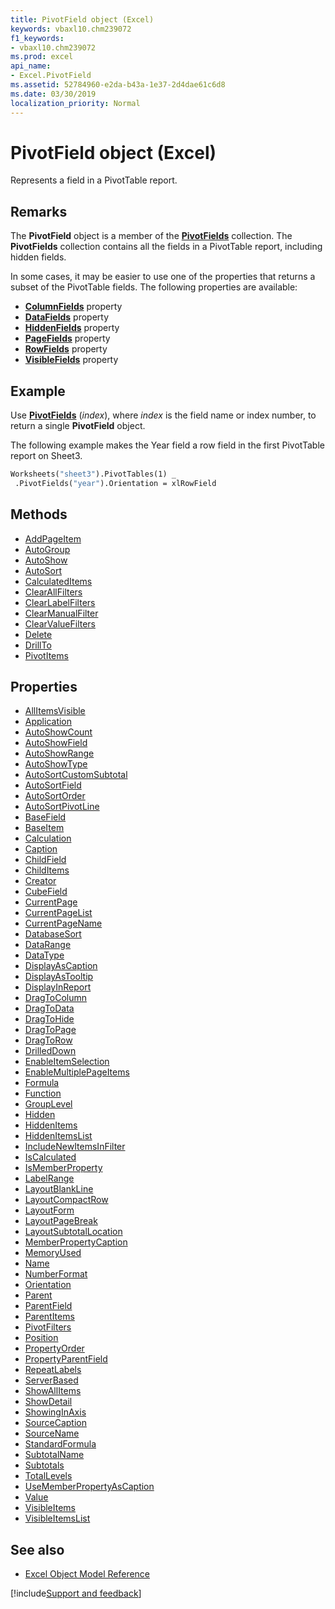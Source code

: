 ```yaml
---
title: PivotField object (Excel)
keywords: vbaxl10.chm239072
f1_keywords:
- vbaxl10.chm239072
ms.prod: excel
api_name:
- Excel.PivotField
ms.assetid: 52784960-e2da-b43a-1e37-2d4dae61c6d8
ms.date: 03/30/2019
localization_priority: Normal
---
```



# PivotField object (Excel)

Represents a field in a PivotTable report.


## Remarks

The **PivotField** object is a member of the **[PivotFields](Excel.PivotFields.md)** collection. The **PivotFields** collection contains all the fields in a PivotTable report, including hidden fields.

In some cases, it may be easier to use one of the properties that returns a subset of the PivotTable fields. The following properties are available:

- **[ColumnFields](Excel.PivotTable.ColumnFields.md)** property   
- **[DataFields](Excel.PivotTable.DataFields.md)** property    
- **[HiddenFields](Excel.PivotTable.HiddenFields.md)** property   
- **[PageFields](Excel.PivotTable.PageFields.md)** property    
- **[RowFields](Excel.PivotTable.RowFields.md)** property    
- **[VisibleFields](Excel.PivotTable.VisibleFields.md)** property
    

## Example

Use **[PivotFields](Excel.PivotTable.PivotFields.md)** (_index_), where _index_ is the field name or index number, to return a single **PivotField** object. 

The following example makes the Year field a row field in the first PivotTable report on Sheet3.

```vb
Worksheets("sheet3").PivotTables(1) _ 
 .PivotFields("year").Orientation = xlRowField
```


## Methods

- [AddPageItem](Excel.PivotField.AddPageItem.md)
- [AutoGroup](Excel.pivotfield.autogroup.md)
- [AutoShow](Excel.PivotField.AutoShow.md)
- [AutoSort](Excel.PivotField.AutoSort.md)
- [CalculatedItems](Excel.PivotField.CalculatedItems.md)
- [ClearAllFilters](Excel.PivotField.ClearAllFilters.md)
- [ClearLabelFilters](Excel.PivotField.ClearLabelFilters.md)
- [ClearManualFilter](Excel.PivotField.ClearManualFilter.md)
- [ClearValueFilters](Excel.PivotField.ClearValueFilters.md)
- [Delete](Excel.PivotField.Delete.md)
- [DrillTo](Excel.PivotField.DrillTo.md)
- [PivotItems](Excel.PivotField.PivotItems.md)

## Properties

- [AllItemsVisible](Excel.PivotField.AllItemsVisible.md)
- [Application](Excel.PivotField.Application.md)
- [AutoShowCount](Excel.PivotField.AutoShowCount.md)
- [AutoShowField](Excel.PivotField.AutoShowField.md)
- [AutoShowRange](Excel.PivotField.AutoShowRange.md)
- [AutoShowType](Excel.PivotField.AutoShowType.md)
- [AutoSortCustomSubtotal](Excel.PivotField.AutoSortCustomSubtotal.md)
- [AutoSortField](Excel.PivotField.AutoSortField.md)
- [AutoSortOrder](Excel.PivotField.AutoSortOrder.md)
- [AutoSortPivotLine](Excel.PivotField.AutoSortPivotLine.md)
- [BaseField](Excel.PivotField.BaseField.md)
- [BaseItem](Excel.PivotField.BaseItem.md)
- [Calculation](Excel.PivotField.Calculation.md)
- [Caption](Excel.PivotField.Caption.md)
- [ChildField](Excel.PivotField.ChildField.md)
- [ChildItems](Excel.PivotField.ChildItems.md)
- [Creator](Excel.PivotField.Creator.md)
- [CubeField](Excel.PivotField.CubeField.md)
- [CurrentPage](Excel.PivotField.CurrentPage.md)
- [CurrentPageList](Excel.PivotField.CurrentPageList.md)
- [CurrentPageName](Excel.PivotField.CurrentPageName.md)
- [DatabaseSort](Excel.PivotField.DatabaseSort.md)
- [DataRange](Excel.PivotField.DataRange.md)
- [DataType](Excel.PivotField.DataType.md)
- [DisplayAsCaption](Excel.PivotField.DisplayAsCaption.md)
- [DisplayAsTooltip](Excel.PivotField.DisplayAsTooltip.md)
- [DisplayInReport](Excel.PivotField.DisplayInReport.md)
- [DragToColumn](Excel.PivotField.DragToColumn.md)
- [DragToData](Excel.PivotField.DragToData.md)
- [DragToHide](Excel.PivotField.DragToHide.md)
- [DragToPage](Excel.PivotField.DragToPage.md)
- [DragToRow](Excel.PivotField.DragToRow.md)
- [DrilledDown](Excel.PivotField.DrilledDown.md)
- [EnableItemSelection](Excel.PivotField.EnableItemSelection.md)
- [EnableMultiplePageItems](Excel.PivotField.EnableMultiplePageItems.md)
- [Formula](Excel.PivotField.Formula.md)
- [Function](Excel.PivotField.Function.md)
- [GroupLevel](Excel.PivotField.GroupLevel.md)
- [Hidden](Excel.PivotField.Hidden.md)
- [HiddenItems](Excel.PivotField.HiddenItems.md)
- [HiddenItemsList](Excel.PivotField.HiddenItemsList.md)
- [IncludeNewItemsInFilter](Excel.PivotField.IncludeNewItemsInFilter.md)
- [IsCalculated](Excel.PivotField.IsCalculated.md)
- [IsMemberProperty](Excel.PivotField.IsMemberProperty.md)
- [LabelRange](Excel.PivotField.LabelRange.md)
- [LayoutBlankLine](Excel.PivotField.LayoutBlankLine.md)
- [LayoutCompactRow](Excel.PivotField.LayoutCompactRow.md)
- [LayoutForm](Excel.PivotField.LayoutForm.md)
- [LayoutPageBreak](Excel.PivotField.LayoutPageBreak.md)
- [LayoutSubtotalLocation](Excel.PivotField.LayoutSubtotalLocation.md)
- [MemberPropertyCaption](Excel.PivotField.MemberPropertyCaption.md)
- [MemoryUsed](Excel.PivotField.MemoryUsed.md)
- [Name](Excel.PivotField.Name.md)
- [NumberFormat](Excel.PivotField.NumberFormat.md)
- [Orientation](Excel.PivotField.Orientation.md)
- [Parent](Excel.PivotField.Parent.md)
- [ParentField](Excel.PivotField.ParentField.md)
- [ParentItems](Excel.PivotField.ParentItems.md)
- [PivotFilters](Excel.PivotField.PivotFilters.md)
- [Position](Excel.PivotField.Position.md)
- [PropertyOrder](Excel.PivotField.PropertyOrder.md)
- [PropertyParentField](Excel.PivotField.PropertyParentField.md)
- [RepeatLabels](Excel.PivotField.RepeatLabels.md)
- [ServerBased](Excel.PivotField.ServerBased.md)
- [ShowAllItems](Excel.PivotField.ShowAllItems.md)
- [ShowDetail](Excel.PivotField.ShowDetail.md)
- [ShowingInAxis](Excel.PivotField.ShowingInAxis.md)
- [SourceCaption](Excel.PivotField.SourceCaption.md)
- [SourceName](Excel.PivotField.SourceName.md)
- [StandardFormula](Excel.PivotField.StandardFormula.md)
- [SubtotalName](Excel.PivotField.SubtotalName.md)
- [Subtotals](Excel.PivotField.Subtotals.md)
- [TotalLevels](Excel.PivotField.TotalLevels.md)
- [UseMemberPropertyAsCaption](Excel.PivotField.UseMemberPropertyAsCaption.md)
- [Value](Excel.PivotField.Value.md)
- [VisibleItems](Excel.PivotField.VisibleItems.md)
- [VisibleItemsList](Excel.PivotField.VisibleItemsList.md)


## See also

- [Excel Object Model Reference](overview/Excel/object-model.md)

[!include[Support and feedback](~/includes/feedback-boilerplate.md)]